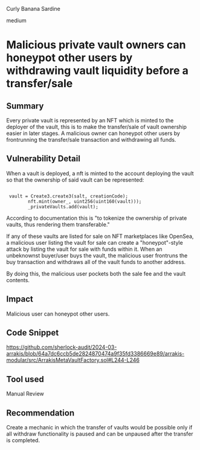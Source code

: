 Curly Banana Sardine

medium

# Malicious private vault owners can honeypot other users by withdrawing vault liquidity before a transfer/sale

## Summary
Every private vault is represented by an NFT which is minted to the deployer of the vault, this is to make the transfer/sale of vault ownership easier in later stages. A malicious owner can honeypot other users by frontrunning the transfer/sale transaction and withdrawing all funds. 

## Vulnerability Detail

When a vault is deployed, a nft is minted to the account deploying the vault so that the ownership of said vault can be represented:

```solidity

 vault = Create3.create3(salt, creationCode);
        nft.mint(owner_, uint256(uint160(vault)));
        _privateVaults.add(vault);

```

According to documentation this is "to tokenize the ownership of private vaults, thus rendering them transferable."

If any of these vaults are listed for sale on NFT marketplaces like OpenSea, a malicious user listing the vault for sale can create a "honeypot"-style attack by listing the vault for sale with funds within it. When an unbeknownst buyer/user buys the vault, the malicious user frontruns the buy transaction and withdraws all of the vault funds to another address.

By doing this, the malicious user pockets both the sale fee and the vault contents.


## Impact

Malicious user can honeypot other users.

## Code Snippet
https://github.com/sherlock-audit/2024-03-arrakis/blob/64a7dc6ccb5de2824870474a9f35fd3386669e89/arrakis-modular/src/ArrakisMetaVaultFactory.sol#L244-L246

## Tool used

Manual Review

## Recommendation
Create a mechanic in which the transfer of vaults would be possible only if all withdraw functionality is paused and can be unpaused after the transfer is completed.
